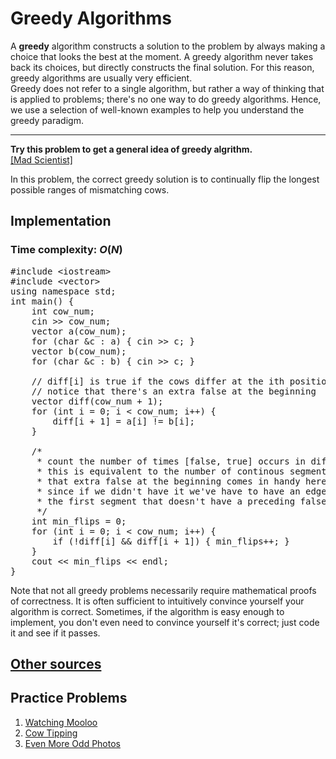# Greedy Algorithms

A **greedy** algorithm constructs a solution to the problem by always making a choice that looks the best at the moment. A greedy algorithm never takes back its choices, but directly constructs the final solution. For this reason, greedy algorithms are usually very efficient.  
Greedy does not refer to a single algorithm, but rather a way of thinking that is applied to problems; there's no one way to do greedy algorithms. Hence, we use a selection of well-known examples to help you understand the greedy paradigm.
***
**Try this problem to get a general idea of greedy algrithm.**  
[[Mad Scientist]](http://www.usaco.org/index.php?page=viewproblem2&cpid=1012)  

In this problem, the correct greedy solution is to continually flip the longest possible ranges of mismatching cows.

## Implementation
### Time complexity: $O(N)$
<pre>
#include &lt;iostream&gt;
#include &lt;vector&gt;
using namespace std;
int main() {
	int cow_num;
	cin >> cow_num;
	vector<char> a(cow_num);
	for (char &c : a) { cin >> c; }
	vector<char> b(cow_num);
	for (char &c : b) { cin >> c; }

	// diff[i] is true if the cows differ at the ith position
	// notice that there's an extra false at the beginning
	vector<bool> diff(cow_num + 1);
	for (int i = 0; i < cow_num; i++) { 
        diff[i + 1] = a[i] != b[i];
    }

	/*
	 * count the number of times [false, true] occurs in diff
	 * this is equivalent to the number of continous segments of trues
	 * that extra false at the beginning comes in handy here,
	 * since if we didn't have it we've have to have an edge case for
	 * the first segment that doesn't have a preceding false
	 */
	int min_flips = 0;
	for (int i = 0; i < cow_num; i++) {
		if (!diff[i] && diff[i + 1]) { min_flips++; }
	}
	cout << min_flips << endl;
}
</pre>
Note that not all greedy problems necessarily require mathematical proofs of correctness. It is often sufficient to intuitively convince yourself your algorithm is correct.
Sometimes, if the algorithm is easy enough to implement, you don't even need to convince yourself it's correct; just code it and see if it passes.

## [Other sources](https://usaco.guide/CPH.pdf#page=67)

## Practice Problems
1. [Watching Mooloo](http://www.usaco.org/index.php?page=viewproblem2&cpid=1301)
2. [Cow Tipping](http://www.usaco.org/index.php?page=viewproblem2&cpid=689)
3. [Even More Odd Photos](http://www.usaco.org/index.php?page=viewproblem2&cpid=1084)